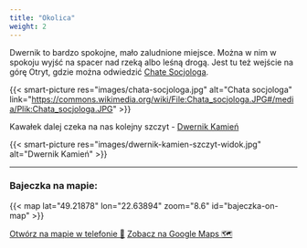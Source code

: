```yaml
---
title: "Okolica"
weight: 2
---
```


Dwernik to bardzo spokojne, mało zaludnione miejsce. Można w nim w spokoju wyjść na spacer nad rzeką albo leśną drogą. Jest tu też wejście na górę Otryt, gdzie można odwiedzić [Chate Socjologa](https://www.otryt.bieszczady.pl/).

{{< smart-picture res="images/chata-socjologa.jpg" alt="Chata socjologa" link="https://commons.wikimedia.org/wiki/File:Chata_socjologa.JPG#/media/Plik:Chata_socjologa.JPG" >}}

Kawałek dalej czeka na nas kolejny szczyt - [Dwernik Kamień](https://gorydlaciebie.pl/wyprawy/dwernik-kamien-wychodnie-skalne-i-panoramy/)

{{< smart-picture res="images/dwernik-kamien-szczyt-widok.jpg" alt="Dwernik Kamień" >}}

---

### Bajeczka na mapie:

{{< map lat="49.21878" lon="22.63894" zoom="8.6" id="bajeczka-on-map" >}}

<a href="geo:49.21878,22.63894" class="mobile-only">Otwórz na mapie w telefonie 🧭</a>
<a href="https://g.page/bajeczka---domek-w-bieszczadach" class="desktop-only">Zobacz na Google Maps 🗺</a>
